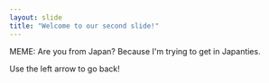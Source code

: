 ```yaml
---
layout: slide
title: "Welcome to our second slide!"
---
```

MEME: Are you from Japan? Because I'm trying to get in Japanties.

Use the left arrow to go back!
